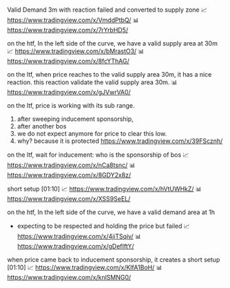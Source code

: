 Valid Demand 3m with reaction failed and converted to supply zone
📈 https://www.tradingview.com/x/VmddPtbQ/
📊 https://www.tradingview.com/x/7rYrbHD5/

on the htf, In the left side of the curve, we have a valid supply area at 30m
📈 https://www.tradingview.com/x/bMrastO3/
📊 https://www.tradingview.com/x/8fcYThAG/

on the ltf, when price reaches to the valid supply area 30m, it has a nice reaction.
this reaction validate the valid supply area 30m.
📊 https://www.tradingview.com/x/gJVwrVA0/

on the ltf, price is working with its sub range.
1. after sweeping inducement sponsorship, 
2. after another bos
3. we do not expect anymore for price to clear this low. 
4. why? because it is protected
https://www.tradingview.com/x/39FScznh/

on the ltf, wait for inducement: who is the sponsorship of bos 
📈 https://www.tradingview.com/x/nCa8tsnc/
📊 https://www.tradingview.com/x/8GDY2x8z/

short setup [01:10]
📈 https://www.tradingview.com/x/hVtUWHkZ/
📊 https://www.tradingview.com/x/XSS9SeEL/

on the htf, In the left side of the curve, we have a valid demand area at 1h
- expecting to be respected and holding the price but failed
📈 https://www.tradingview.com/x/4jiTSqiv/
📊 https://www.tradingview.com/x/gDefIftY/

when price came back to inducement sponsorship, it creates a short setup [01:10]
📈 https://www.tradingview.com/x/KlfA1BoH/
📊 https://www.tradingview.com/x/knlSMNG0/